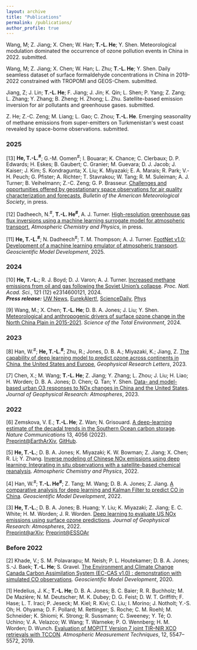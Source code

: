 ```yaml
---
layout: archive
title: "Publications"
permalink: /publications/
author_profile: true
---
```


Wang, M; Z. Jiang; X. Chen; W. Han; **T.-L. He**; Y. Shen. Meteorological modulation dominated the occurrence of ozone pollution events in China in 2022. submitted.

Wang, M; Z. Jiang; X. Chen; W. Han; L. Zhu; **T.-L. He**; Y. Shen. Daily seamless dataset of surface formaldehyde concentrations in China in 2019-2022 constrained with TROPOMI and GEOS-Chem. submitted.

Jiang, Z; J. Lin; **T.-L. He**; F. Jiang; J. Jin; K. Qin; L. Shen; P. Yang; Z. Zang; L. Zhang; Y. Zhang; B. Zheng; H. Zhong; L. Zhu. Satellite-based emission inversion for air pollutants and greenhouse gases. submitted.

Z. He; Z.-C. Zeng; M. Liang; L. Gao; C. Zhou; **T.-L. He**. Emerging seasonality of methane emissions from super-emitters on Turkmenistan's west coast revealed by space-borne observations. submitted.

### 2025

[13] **He, T.-L.<sup>#</sup>**; G.-M. Oomen<sup>#</sup>; I. Bouarar; K. Chance; C. Clerbaux; D. P. Edwards; H. Eskes; B. Gaubert; C. Granier; M. Guevara; D. J. Jacob; J. Kaiser; J. Kim; S. Kondragunta; X. Liu; K. Miyazaki; E. A. Marais; R. Park; V.-H. Peuch; G. Pfister; A. Richter; T. Stavrakou; W. Tang; R. M. Suleiman; A. J. Turner; B. Veihelmann; Z.-C. Zeng; G. P. Brasseur. [Challenges and opportunities offered by geostationary space observations for air quality characterization and forecasts](https://journals.ametsoc.org/view/journals/bams/aop/BAMS-D-23-0145.1/BAMS-D-23-0145.1.xml), <em>Bulletin of the American Meteorological Society</em>, in press. <br />

[12] Dadheech, N.<sup>#</sup>, **T.-L. He<sup>#</sup>**, A. J. Turner. [High-resolution greenhouse gas flux inversions using a machine learning surrogate model for atmospheric transport](https://egusphere.copernicus.org/preprints/2024/egusphere-2024-2918/), <em>Atmospheric Chemistry and Physics</em>, in press.<br />

[11] **He, T.-L.<sup>#</sup>**; N. Dadheech<sup>#</sup>; T. M. Thompson; A. J. Turner. [FootNet v1.0: Development of a machine learning emulator of atmospheric transport](https://gmd.copernicus.org/articles/18/1661/2025/). <em>Geoscientific Model Development</em>, 2025.<br />

### 2024


[10] **He, T.-L.**; R. J. Boyd; D. J. Varon; A. J. Turner. [Increased methane emissions from oil and gas following the Soviet Union’s collapse](https://www.pnas.org/doi/10.1073/pnas.2314600121). <em>Proc. Natl. Acad. Sci.</em>, 121 (12) e2314600121, 2024.<br />
**<em>Press release:</em>** [UW News](https://www.washington.edu/news/2024/03/12/ai-analysis-of-historical-satellite-images-show-ussr-collapse-in-1990s-increased-methane-emissions-despite-lower-oil-and-gas-production/),  [EurekAlert!](https://www.eurekalert.org/news-releases/1037434),  [ScienceDaily](https://www.sciencedaily.com/releases/2024/03/240312221011.htm),  [Phys](https://phys.org/news/2024-03-ai-analysis-satellite-images-1990s.html)<br />

[9] Wang, M.; X. Chen; **T.-L. He**; D. B. A. Jones; J. Liu; Y. Shen. [Meteorological and anthropogenic drivers of surface ozone change in the North China Plain in 2015-2021](https://doi.org/10.1016/j.scitotenv.2023.167763). <em>Science of the Total Environment</em>, 2024.<br />


### 2023

[8] Han, W.<sup>#</sup>; **He, T.-L.<sup>#</sup>**; Zhu, R.; Jones, D. B. A.; Miyazaki, K.; Jiang, Z. [The capability of deep learning model to predict ozone across continents in China, the United States and Europe](https://doi.org/10.1029/2023GL104928), <em>Geophysical Research Letters</em>, 2023. <br />

[7] Chen, X.; M. Wang; **T.-L. He**; Z. Jiang; Y. Zhang; L. Zhou; J. Liu; H. Liao; H. Worden; D. B. A. Jones; D. Chen; Q. Tan; Y. Shen. [Data- and model-based urban O3 responses to NOx changes in China and the United States](https://doi.org/10.1029/2022JD038228). <em>Journal of Geophysical Research: Atmospheres</em>, 2023.

### 2022 

[6] Zemskova, V. E.; **T.-L. He**; Z. Wan; N. Grisouard. [A deep-learning estimate of the decadal trends in the Southern Ocean carbon storage](https://www.nature.com/articles/s41467-022-31560-5). <em>Nature Communications</em> 13, 4056 (2022).<br /> 
[Preprint@EarthArXiv](https://doi.org/10.31223/X52603), [GitHub](https://github.com/tailonghe/Southern_Ocean_Carbon). <br />


[5] **He, T.-L.**; D. B. A. Jones; K. Miyazaki; K. W. Bowman; Z. Jiang; X. Chen; R. Li; Y. Zhang. [Inverse modeling of Chinese NOx emissions using deep learning: Integrating in situ observations with a satellite-based chemical reanalysis](https://acp.copernicus.org/articles/22/14059/2022/acp-22-14059-2022.html). <em>Atmospheric Chemistry and Physics</em>, 2022.<br /> 


[4] Han, W.<sup>#</sup>; **T.-L. He<sup>#</sup>**; Z. Tang; M. Wang; D. B. A. Jones; Z. Jiang. [A comparative analysis for deep learning and Kalman Filter to predict CO in China](https://gmd.copernicus.org/preprints/gmd-2021-420/). <em>Geoscientific Model Development</em>, 2022.<br />


[3] **He, T.-L.**; D. B. A. Jones; B. Huang; Y. Liu; K. Miyazaki; Z. Jiang; E. C. White; H. M. Worden; J. R. Worden. [Deep learning to evaluate US NOx emissions using surface ozone predictions](https://agupubs.onlinelibrary.wiley.com/doi/10.1029/2021JD035597). <em>Journal of Geophysical Research: Atmospheres</em>, 2022. <br />
[Preprint@arXiv](https://arxiv.org/abs/1908.05841); [Preprint@ESSOAr](https://www.essoar.org/doi/abs/10.1002/essoar.10507761.1) 

### Before 2022

[2] Khade, V.; S. M. Polavarapu; M. Neish; P. L. Houtekamer; D. B. A. Jones; S.-J. Baek; **T.-L. He**; S. Gravel. [The Environment and Climate Change Canada Carbon Assimilation System (EC-CAS v1.0) : demonstration with simulated CO observations](https://gmd.copernicus.org/preprints/gmd-2020-219/). <em>Geoscientific Model Development</em>, 2020.

[1] Hedelius, J. K.; **T.-L. He**; D. B. A. Jones; B. C. Baier; R. R. Buchholz; M. De Mazière; N. M. Deutscher; M. K. Dubey; D. G. Feist; D. W. T. Griffith; F. Hase; L. T. Iraci; P. Jeseck; M. Kiel; R. Kivi; C. Liu; I. Morino; J. Notholt; Y.-S. Oh; H. Ohyama; D. F. Pollard; M. Rettinger; S. Roche; C. M. Roehl; M. Schneider; K. Shiomi; K. Strong; R. Sussmann; C. Sweeney; Y. Té; O. Uchino; V. A. Velazco; W. Wang; T. Warneke; P. O. Wennberg; H. M. Worden; D. Wunch. [Evaluation of MOPITT Version 7 joint TIR–NIR XCO retrievals with TCCON](https://doi.org/10.5194/amt-12-5547-2019). <em>Atmospheric Measurement Techniques</em>, 12, 5547–5572, 2019.




<!--- <h3><em>You can also find my articles on <u><a href="https://scholar.google.com/citations?user=rfFLRuQAAAAJ&hl=en">my Google Scholar profile</a>.</u></em></h3> --->

